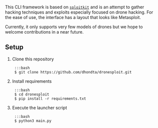 This CLI framework is based on [`sploitkit`](https://github.com/dhondta/sploitkit) and is an attempt to gather hacking techniques and exploits especially focused on drone hacking. For the ease of use, the interface has a layout that looks like Metasploit.

Currently, it only supports very few models of drones but we hope to welcome contributions in a near future.

## Setup

1. Clone this repository

        :::bash
        $ git clone https://github.com/dhondta/dronesploit.git

2. Install requirements

        :::bash
        $ cd dronesploit
        $ pip install -r requirements.txt

3. Execute the launcher script

        :::bash
        $ python3 main.py
